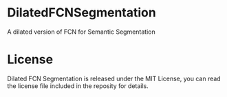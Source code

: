 # DilatedFCNSegmentation
A dilated version of FCN for Semantic Segmentation
# License
Dilated FCN Segmentation is released under the MIT License, you can read the license file included in the reposity for details.
